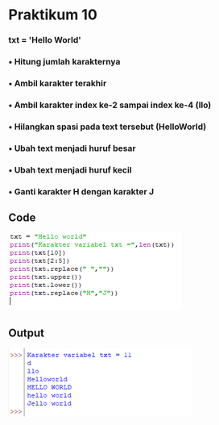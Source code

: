 # Praktikum 10

### txt = 'Hello World'
### • Hitung jumlah karakternya
### • Ambil karakter terakhir
### • Ambil karakter index ke-2 sampai index ke-4 (llo)
### • Hilangkan spasi pada text tersebut (HelloWorld)
### • Ubah text menjadi huruf besar
### • Ubah text menjadi huruf kecil
### • Ganti karakter H dengan karakter J

## Code
![gambar1](gambar/prak10_1.png)

## Output
![gambar1](gambar/prak10_2.png)
